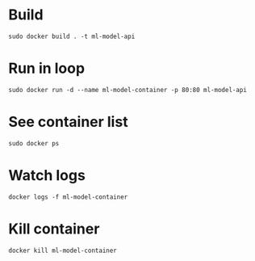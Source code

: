 # Build

```
sudo docker build . -t ml-model-api
```

# Run in loop

```
sudo docker run -d --name ml-model-container -p 80:80 ml-model-api
```

# See container list

```
sudo docker ps
```

# Watch logs

```
docker logs -f ml-model-container
```

# Kill container

```
docker kill ml-model-container
```
